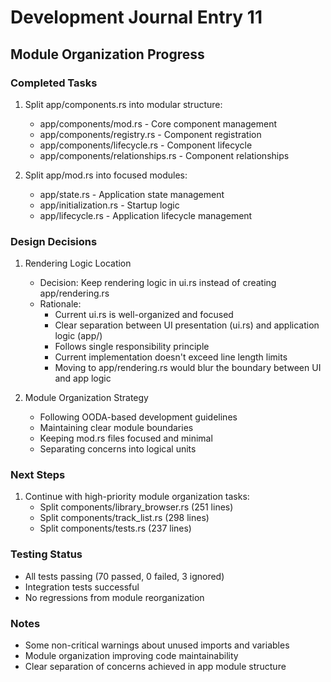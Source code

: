 # Development Journal Entry 11

## Module Organization Progress

### Completed Tasks
1. Split app/components.rs into modular structure:
   - app/components/mod.rs - Core component management
   - app/components/registry.rs - Component registration
   - app/components/lifecycle.rs - Component lifecycle
   - app/components/relationships.rs - Component relationships

2. Split app/mod.rs into focused modules:
   - app/state.rs - Application state management
   - app/initialization.rs - Startup logic
   - app/lifecycle.rs - Application lifecycle management

### Design Decisions
1. Rendering Logic Location
   - Decision: Keep rendering logic in ui.rs instead of creating app/rendering.rs
   - Rationale:
     * Current ui.rs is well-organized and focused
     * Clear separation between UI presentation (ui.rs) and application logic (app/)
     * Follows single responsibility principle
     * Current implementation doesn't exceed line length limits
     * Moving to app/rendering.rs would blur the boundary between UI and app logic

2. Module Organization Strategy
   - Following OODA-based development guidelines
   - Maintaining clear module boundaries
   - Keeping mod.rs files focused and minimal
   - Separating concerns into logical units

### Next Steps
1. Continue with high-priority module organization tasks:
   - Split components/library_browser.rs (251 lines)
   - Split components/track_list.rs (298 lines)
   - Split components/tests.rs (237 lines)

### Testing Status
- All tests passing (70 passed, 0 failed, 3 ignored)
- Integration tests successful
- No regressions from module reorganization

### Notes
- Some non-critical warnings about unused imports and variables
- Module organization improving code maintainability
- Clear separation of concerns achieved in app module structure
